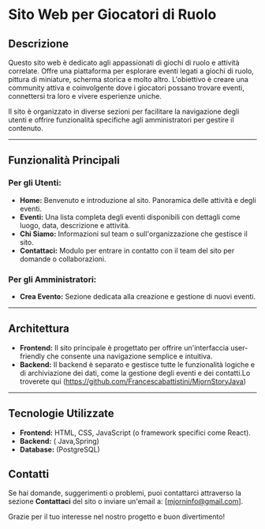 # Sito Web per Giocatori di Ruolo

## Descrizione

Questo sito web è dedicato agli appassionati di giochi di ruolo e attività correlate. Offre una piattaforma per esplorare eventi legati a giochi di ruolo, pittura di miniature, scherma storica e molto altro. L'obiettivo è creare una community attiva e coinvolgente dove i giocatori possano trovare eventi, connettersi tra loro e vivere esperienze uniche.

Il sito è organizzato in diverse sezioni per facilitare la navigazione degli utenti e offrire funzionalità specifiche agli amministratori per gestire il contenuto.

---

## Funzionalità Principali

### Per gli Utenti:

- **Home:** Benvenuto e introduzione al sito. Panoramica delle attività e degli eventi.
- **Eventi:** Una lista completa degli eventi disponibili con dettagli come luogo, data, descrizione e attività.
- **Chi Siamo:** Informazioni sul team o sull'organizzazione che gestisce il sito.
- **Contattaci:** Modulo per entrare in contatto con il team del sito per domande o collaborazioni.

### Per gli Amministratori:

- **Crea Evento:** Sezione dedicata alla creazione e gestione di nuovi eventi.

---

## Architettura

- **Frontend:** Il sito principale è progettato per offrire un'interfaccia user-friendly che consente una navigazione semplice e intuitiva.
- **Backend:** Il backend è separato e gestisce tutte le funzionalità logiche e di archiviazione dei dati, come la gestione degli eventi e dei contatti.Lo troverete qui (https://github.com/Francescabattistini/MjornStoryJava)

---

## Tecnologie Utilizzate

- **Frontend:** HTML, CSS, JavaScript (o framework specifici come React).
- **Backend:** ( Java,Spring)
- **Database:** (PostgreSQL)

## Contatti

Se hai domande, suggerimenti o problemi, puoi contattarci attraverso la sezione **Contattaci** del sito o inviare un'email a: [mjorninfo@gmail.com].

Grazie per il tuo interesse nel nostro progetto e buon divertimento!
